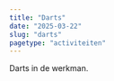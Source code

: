 ```yaml
---
title: "Darts"
date: "2025-03-22"
slug: "darts"
pagetype: "activiteiten"
---
```


Darts in de werkman.